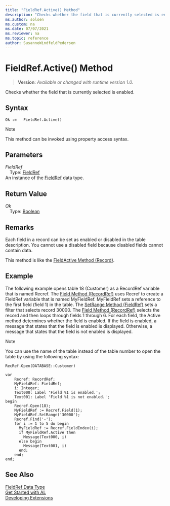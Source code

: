 ```yaml
---
title: "FieldRef.Active() Method"
description: "Checks whether the field that is currently selected is enabled."
ms.author: solsen
ms.custom: na
ms.date: 07/07/2021
ms.reviewer: na
ms.topic: reference
author: SusanneWindfeldPedersen
---
```

[//]: # (START>DO_NOT_EDIT)
[//]: # (IMPORTANT:Do not edit any of the content between here and the END>DO_NOT_EDIT.)
[//]: # (Any modifications should be made in the .xml files in the ModernDev repo.)
# FieldRef.Active() Method
> **Version**: _Available or changed with runtime version 1.0._

Checks whether the field that is currently selected is enabled.


## Syntax
```AL
Ok :=   FieldRef.Active()
```
> [!NOTE]
> This method can be invoked using property access syntax.

## Parameters
*FieldRef*  
&emsp;Type: [FieldRef](fieldref-data-type.md)  
An instance of the [FieldRef](fieldref-data-type.md) data type.  

## Return Value
*Ok*  
&emsp;Type: [Boolean](../boolean/boolean-data-type.md)  



[//]: # (IMPORTANT: END>DO_NOT_EDIT)

## Remarks

Each field in a record can be set as enabled or disabled in the table description.  You cannot use a disabled field because disabled fields cannot contain data.  

This method is like the [FieldActive Method \(Record\)](../../methods-auto/record/record-fieldactive-method.md). 


## Example

The following example opens table 18 \(Customer\) as a RecordRef variable that is named Recref. The [Field Method \(RecordRef\)](../../methods-auto/recordref/recordref-field-method.md) uses Recref to create a FieldRef variable that is named MyFieldRef. MyFieldRef sets a reference to the first field \(field 1\) in the table. The [SetRange Method \(FieldRef\)](../../methods-auto/fieldref/fieldref-setrange-method.md) sets a filter that selects record 30000. The [Field Method \(RecordRef\)](../../methods-auto/recordref/recordref-field-method.md) selects the record and then loops through fields 1 through 6. For each field, the Active method determines whether the field is enabled. If the field is enabled, a message that states that the field is enabled is displayed. Otherwise, a message that states that the field is not enabled is displayed.  

> [!NOTE]  
> You can use the name of the table instead of the table number to open the table by using the following syntax: 

```al
RecRef.Open(DATABASE::Customer)
```

```al
var
    Recref: RecordRef;
    MyFieldRef: FieldRef;
    i: Integer;
    Text000: Label 'Field %1 is enabled.';
    Text001: Label 'Field %1 is not enabled.';
begin
    Recref.Open(18);  
    MyFieldRef := Recref.Field(1);  
    MyFieldRef.SetRange('30000');  
    Recref.Find('-');  
    for i := 1 to 5 do begin
      MyFieldRef := Recref.FieldIndex(i);  
      if MyFieldRef.Active then  
        Message(Text000, i)  
      else begin 
        Message(Text001, i)  
      end;  
    end;  
end;

```  


## See Also
[FieldRef Data Type](fieldref-data-type.md)  
[Get Started with AL](../../devenv-get-started.md)  
[Developing Extensions](../../devenv-dev-overview.md)